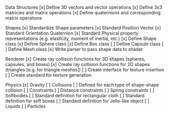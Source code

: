 Data Structures
    [x] Define 3D vectors and vector operations
    [x] Define 3x3 matricies and matrix operations
    [x] Define quaternions and corresponding matrix operations

Shapes
    [x] Standardize Shape parameters
        [x] Standard Position Vector
        [x] Standard Orientation Quaternion
        [x] Standard Physical property representations (e.g. elasticity, moment of inertia, etc.)
    [x] Define Shape class
    [x] Define Sphere class
    [x] Define Box class
    [ ] Define Capsule class
    [ ] Define Mesh class
    [x] Write parser to pass shape data to shader

Renderer
    [x] Create ray collision functions for 3D shapes (spheres, capsules, and boxes)
    [x] Create ray collision functions for 2D shapes (triangles [e.g. for triangle meshes])
    [ ] Create interface for texture insertion
    [ ] Create standard for texture generation

Physics
    [x] Gravity
    [ ] Collisions
        [ ] Defined for each type of shape-shape collision
    [ ] Constraints
        [ ] Distance constraints
        [ ] Spring constraints
    [ ] Softbodies
        [ ] Standard definition for rectangular cloth
        [ ] Standard definition for soft boxes
        [ ] Standard definition for Jello-like object
    [ ] Liquids
    [ ] Particles
